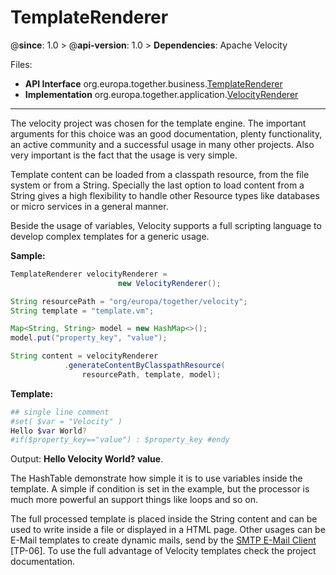 # TemplateRenderer

@**since**: 1.0 > @**api-version**: 1.0 > **Dependencies**: Apache Velocity

Files:

* **API Interface** org.europa.together.business.[TemplateRenderer](https://git.elmar-dott.com/scm/repo/TogetherPlatform/TP-CORE/code/sources/Releases/src/main/java/org/europa/together/business/TemplateRenderer.java)
* **Implementation** org.europa.together.application.[VelocityRenderer](https://git.elmar-dott.com/scm/repo/TogetherPlatform/TP-CORE/code/sources/Releases/src/main/java/org/europa/together/application/VelocityRenderer.java)

---

The velocity project was chosen for the template engine. The important arguments for this choice was an good documentation, plenty functionality, an active community and a successful usage in many other projects. Also very important is the fact that the usage is very simple.

Template content can be loaded from a classpath resource, from the file system or from a String. Specially the last option to load content from a String gives a high flexibility to handle other Resource types like databases or micro services in a general manner.

Beside the usage of variables, Velocity supports a full scripting language to develop complex templates for a generic usage.

**Sample:**

```java
TemplateRenderer velocityRenderer =
                        new VelocityRenderer();

String resourcePath = "org/europa/together/velocity";
String template = "template.vm";

Map<String, String> model = new HashMap<>();
model.put("property_key", "value");

String content = velocityRenderer
            .generateContentByClasspathResource(
                resourcePath, template, model);
```
**Template:**
```bash
## single line comment
#set( $var = "Velocity" )
Hello $var World?
#if($property_key=="value") : $property_key #endy
```
Output: **Hello Velocity World? value**.

The HashTable demonstrate how simple it is to use variables inside the template. A simple if condition is set in the example, but the processor is much more powerful an support things like loops and so on.

The full processed template is placed inside the String content and can be used to write inside a file or displayed in a HTML page. Other usages can be E-Mail templates to create dynamic mails, send by the [SMTP E-Mail Client](https://github.com/ElmarDott/TP-CORE/wiki/%5BCORE-06%5D-SMTP-E-Mail-Client) [TP-06]. To use the full advantage of Velocity templates check the project documentation.
